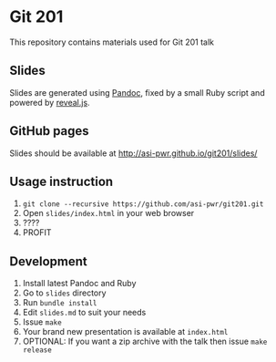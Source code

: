 # Git 201

This repository contains materials used for Git 201 talk

## Slides

Slides are generated using [Pandoc](https://pandoc.org/), fixed by a small
Ruby script and powered by [reveal.js](https://revealjs.com/).

## GitHub pages

Slides should be available at http://asi-pwr.github.io/git201/slides/

## Usage instruction

1. `git clone --recursive https://github.com/asi-pwr/git201.git`
2. Open `slides/index.html` in your web browser
3. ????
4. PROFIT

## Development

1. Install latest Pandoc and Ruby
2. Go to `slides` directory
3. Run `bundle install`
4. Edit `slides.md` to suit your needs
5. Issue `make`
6. Your brand new presentation is available at `index.html`
7. OPTIONAL: If you want a zip archive with the talk then issue `make release`
